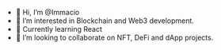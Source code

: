 - 👋 Hi, I’m @Immacio
- 👀 I’m interested in Blockchain and Web3 development.
- 🌱 Currently learning React
- 💞️ I’m looking to collaborate on NFT, DeFi and dApp projects.

<!---
Immacio/Immacio is a ✨ special ✨ repository because its `README.md` (this file) appears on your GitHub profile.
You can click the Preview link to take a look at your changes.
--->
